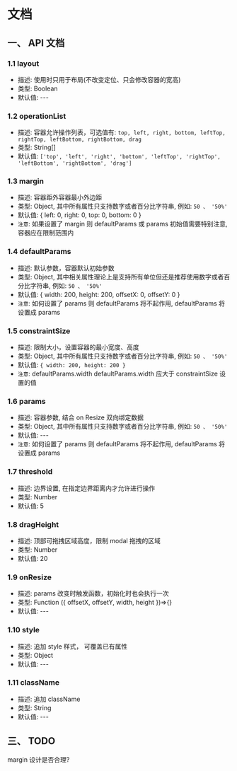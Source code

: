 # 文档

## 一、 API 文档

### 1.1 layout
 
- 描述: 使用时只用于布局(不改变定位、只会修改容器的宽高)
- 类型: Boolean
- 默认值: ---

### 1.2 operationList

- 描述: 容器允许操作列表，可选值有: `top, left, right, bottom, leftTop, rightTop, leftBottom, rightBottom, drag`
- 类型: String[]
- 默认值: `['top', 'left', 'right', 'bottom', 'leftTop', 'rightTop', 'leftBottom', 'rightBottom', 'drag']`

### 1.3 margin

- 描述: 容器距外容器最小外边距
- 类型: Object, 其中所有属性只支持数字或者百分比字符串, 例如: `50 、 '50%'`
- 默认值: { left: 0, right: 0, top: 0, bottom: 0 }
- `注意`: 如果设置了 margin 则 defaultParams 或 params 初始值需要特别注意, 容器应在限制范围内

### 1.4 defaultParams

- 描述: 默认参数，容器默认初始参数
- 类型: Object, 其中相关属性理论上是支持所有单位但还是推荐使用数字或者百分比字符串, 例如: `50 、 '50%'`
- 默认值: { width: 200, height: 200, offsetX: 0, offsetY: 0 }
- `注意`: 如何设置了 params 则 defaultParams 将不起作用, defaultParams 将设置成 params

### 1.5 constraintSize

- 描述: 限制大小，设置容器的最小宽度、高度
- 类型: Object, 其中所有属性只支持数字或者百分比字符串, 例如: `50 、 '50%'`
- 默认值:  `{ width: 200, height: 200 }`
- `注意`: defaultParams.width defaultParams.width 应大于 constraintSize 设置的值

### 1.6 params

- 描述: 容器参数, 结合 on Resize 双向绑定数据
- 类型: Object, 其中所有属性只支持数字或者百分比字符串, 例如: `50 、 '50%'`
- 默认值: ---
- `注意`: 如何设置了 params 则 defaultParams 将不起作用, defaultParams 将设置成 params
                       
### 1.7 threshold

- 描述: 边界设置, 在指定边界距离内才允许进行操作
- 类型: Number
- 默认值: 5

### 1.8 dragHeight

- 描述: 顶部可拖拽区域高度，限制 modal 拖拽的区域
- 类型: Number
- 默认值: 20

### 1.9 onResize

- 描述: params 改变时触发函数，初始化时也会执行一次
- 类型: Function ({ offsetX, offsetY, width, height })=>{}
- 默认值: ---

### 1.10 style

- 描述: 追加 style 样式， 可覆盖已有属性
- 类型: Object
- 默认值: ---

### 1.11 className

- 描述: 追加 className
- 类型:  String
- 默认值: ---

## 三、 TODO

margin 设计是否合理?
